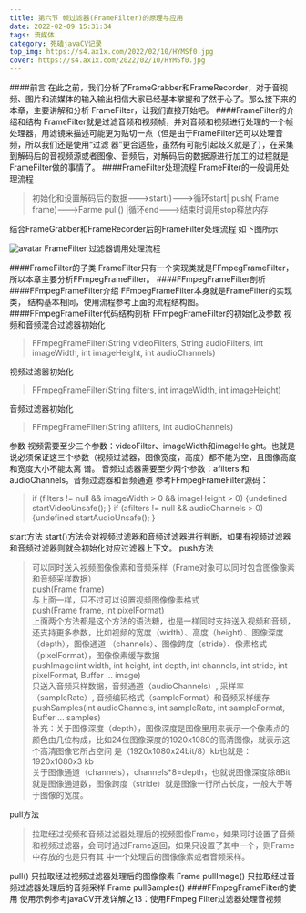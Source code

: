 ```yaml
---
title: 第六节 帧过滤器(FrameFilter)的原理与应用
date: 2022-02-09 15:31:34
tags: 流媒体
category: 死磕javaCV记录
top_img: https://s4.ax1x.com/2022/02/10/HYMSf0.jpg
cover: https://s4.ax1x.com/2022/02/10/HYMSf0.jpg
---
```

####前⾔
在此之前，我们分析了FrameGrabber和FrameRecorder，对于⾳视频、图⽚和流媒体的输⼊输出相信⼤家已经基本掌握和了然于⼼了。那么接下来的本章，主要讲解和分析
FrameFilter，让我们直接开始吧。
####FrameFilter的介绍和结构
FrameFilter就是过滤⾳频和视频帧，并对⾳频和视频进⾏处理的⼀个帧处理器，⽤滤镜来描述可能更为贴切⼀点（但是由于FrameFilter还可以处理⾳频，所以我们还是使⽤“过滤
器”更合适些，虽然有可能引起歧义就是了），在采集到解码后的⾳视频源或者图像、⾳频后，对解码后的数据源进⾏加⼯的过程就是FrameFilter做的事情了。
####FrameFilter处理流程
FrameFilter的⼀般调⽤处理流程
>初始化和设置解码后的数据--->start()--->循环start| push( Frame frame)--->Farme pull() |循环end--->结束时调⽤stop释放内存
> 
结合FrameGrabber和FrameRecorder后的FrameFilter处理流程
如下图所示 

![avatar](https://s4.ax1x.com/2022/02/09/HGQaVA.png)
FrameFilter 过滤器调⽤处理流程  

####FrameFilter的⼦类
FrameFilter只有⼀个实现类就是FFmpegFrameFilter，所以本章主要分析FFmpegFrameFilter。
####FFmpegFrameFilter剖析
####FFmpegFrameFilter介绍
FFmpegFrameFilter本身就是FrameFilter的实现类， 结构基本相同，使⽤流程参考上⾯的流程结构图。
####FFmpegFrameFilter代码结构剖析
FFmpegFrameFilter的初始化及参数
视频和⾳频混合过滤器初始化
> FFmpegFrameFilter(String videoFilters, String audioFilters, int imageWidth, int imageHeight, int audioChannels)
> 
视频过滤器初始化
> FFmpegFrameFilter(String filters, int imageWidth, int imageHeight)
> 
⾳频过滤器初始化
> FFmpegFrameFilter(String afilters, int audioChannels)
> 
参数
视频需要⾄少三个参数：videoFilter、imageWidth和imageHeight。也就是说必须保证这三个参数（视频过滤器，图像宽度，⾼度）都不能为空，且图像⾼度和宽度⼤⼩不能太离
谱。
⾳频过滤器需要⾄少两个参数：afilters 和 audioChannels。⾳频过滤器和⾳频通道
参考FFmpegFrameFilter源码：
> if (filters != null && imageWidth > 0 && imageHeight > 0) {undefined
startVideoUnsafe();
}
if (afilters != null && audioChannels > 0) {undefined
startAudioUnsafe();
}
> 
start⽅法
start()⽅法会对视频过滤器和⾳频过滤器进⾏判断，如果有视频过滤器和⾳频过滤器则就会初始化对应过滤器上下⽂。
push⽅法
> 可以同时送⼊视频图像像素和⾳频采样（Frame对象可以同时包含图像像素和⾳频采样数据）  
push(Frame frame)  
与上⾯⼀样，只不过可以设置视频图像像素格式  
push(Frame frame, int pixelFormat)  
上⾯两个⽅法都是这个⽅法的语法糖，也是⼀样同时⽀持送⼊视频和⾳频， 还⽀持更多参数，⽐如视频的宽度（width）、⾼度（height）、图像深度（depth），图像通道
（channels）、图像跨度（stride）、像素格式（pixelFormat），图像像素缓存数据  
pushImage(int width, int height, int depth, int channels, int stride, int pixelFormat, Buffer ... image)  
只送⼊⾳频采样数据，⾳频通道（audioChannels）, 采样率（sampleRate）, ⾳频编码格式（sampleFormat）和⾳频采样缓存  
pushSamples(int audioChannels, int sampleRate, int sampleFormat, Buffer ... samples)  
补充：关于图像深度（depth），图像深度是图像⾥⽤来表示⼀个像素点的颜⾊由⼏位构成，⽐如24位图像深度的1920x1080的⾼清图像，就表示这个⾼清图像它所占空间
是（1920x1080x24bit/8）kb也就是：1920x1080x3 kb  
关于图像通道（channels），channels*8=depth，也就说图像深度除8Bit就是图像通道数，图像跨度（stride）就是图像⼀⾏所占⻓度，⼀般⼤于等于图像的宽度。  
> 
pull⽅法
> 拉取经过视频和⾳频过滤器处理后的视频图像Frame，如果同时设置了⾳频和视频过滤器，会同时通过Frame返回，如果只设置了其中⼀个，则Frame中存放的也是只有其
中⼀个处理后的图像像素或者⾳频采样。
> 
pull()
只拉取经过视频过滤器处理后的图像像素
Frame pullImage()
只拉取经过⾳频过滤器处理后的⾳频采样
Frame pullSamples()
####FFmpegFrameFilter的使⽤
使⽤示例参考javaCV开发详解之13：使⽤FFmpeg Filter过滤器处理⾳视频
